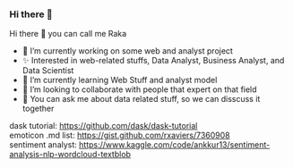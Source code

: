 ### Hi there 👋

<!--
**Pra5etya/pra5etya** is a ✨ _special_ ✨ repository because its `README.md` (this file) appears on your GitHub profile.

Here are some ideas to get you started:

- 🔭 I’m currently working on ...
- 🌱 I’m currently learning ...
- 👯 I’m looking to collaborate on ...
- 🤔 I’m looking for help with ...
- 💬 Ask me about ...
- 📫 How to reach me: ...
- 😄 Pronouns: ...
- ⚡ Fun fact: ...
-->


Hi there 👋 you can call me Raka
- 🔭 I’m currently working on some web and analyst project
- ✨ Interested in web-related stuffs, Data Analyst, Business Analyst, and Data Scientist
- 🌱 I’m currently learning Web Stuff and analyst model
- 👯 I’m looking to collaborate with people that expert on that field
- 💬 You can ask me about data related stuff, so we can disscuss it together

dask tutorial: https://github.com/dask/dask-tutorial \
emoticon .md list: https://gist.github.com/rxaviers/7360908 \
sentiment analyst: https://www.kaggle.com/code/ankkur13/sentiment-analysis-nlp-wordcloud-textblob
